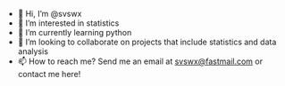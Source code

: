 - 👋 Hi, I’m @svswx
- 👀 I’m interested in statistics 
- 🌱 I’m currently learning python
- 💞️ I’m looking to collaborate on projects that include statistics and data analysis
- 📫 How to reach me? Send me an email at svswx@fastmail.com or contact me here!

<!---
svswx/svswx is a ✨ special ✨ repository because its `README.md` (this file) appears on your GitHub profile.
You can click the Preview link to take a look at your changes.
--->
